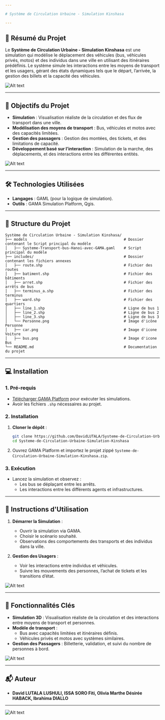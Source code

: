 ```yaml
---

# Système de Circulation Urbaine - Simulation Kinshasa

---
```


## 📖 **Résumé du Projet**

Le **Système de Circulation Urbaine - Simulation Kinshasa** est une simulation qui modélise le déplacement des véhicules (bus, véhicules privés, motos) et des individus dans une ville en utilisant des itinéraires prédéfinis. Le système simule les interactions entre les moyens de transport et les usagers, gérant des états dynamiques tels que le départ, l’arrivée, la gestion des billets et la capacité des véhicules.

![Alt text](Images/img2.png)

---

## 🎯 **Objectifs du Projet**

- **Simulation** : Visualisation réaliste de la circulation et des flux de transport dans une ville.
- **Modélisation des moyens de transport** : Bus, véhicules et motos avec des capacités limitées.
- **Gestion des passagers** : Gestion des montées, des tickets, et des limitations de capacité.
- **Développement basé sur l’interaction** : Simulation de la marche, des déplacements, et des interactions entre les différentes entités.

![Alt text](Images/img1.png)

---

## 🛠 **Technologies Utilisées**

- **Langages** : GAML (pour la logique de simulation).
- **Outils** : GAMA Simulation Platform, Qgis.

---

## 📂 **Structure du Projet**

```plaintext
Système de Circulation Urbaine - Simulation Kinshasa/
├── models                                            # Dossier contenant le Script principal du modèle
│   ├── Systeme-Transport-bus-Hanoi-avec-GAMA.gaml    # Script principal du modèle
├── includes/                                         # Dossier contenant les fichiers annexes
│   ├── route.shp                                     # Fichier des routes
│   ├── batiment.shp                                  # Fichier des bâtiments
│   ├── arret.shp                                     # Fichier des arrêts de bus
│   ├── terminus_a.shp                                # Fichier des terminus
│   ├── ward.shp                                      # Fichier des quartiers
│   ├── line_1.shp                                    # Ligne de bus 1
│   ├── line_2.shp                                    # Ligne de bus 2
│   ├── line_3.shp                                    # Ligne de bus 3
│   └── Personne.png                                  # Image d'icône Personne
│   ├── car.png                                       # Image d'icone Voiture
│   ├── bus.png                                       # Image d'icone Bus
└── README.md                                         # Documentation du projet
```

---

## 💻 **Installation**

### **1. Pré-requis**
- [Télécharger GAMA Platform](https://gama-platform.org/) pour exécuter les simulations.
- Avoir les fichiers `.shp` nécessaires au projet.

### **2. Installation**
1. **Cloner le dépôt** :
   ```bash
   git clone https://github.com/DavidLUTALA/Systeme-de-Circulation-Urbaine-Simulation-Kinshasa.git
   cd Systeme-de-Circulation-Urbaine-Simulation-Kinshasa
   ```
2. Ouvrez GAMA Platform et importez le projet zippé `Systeme-de-Circulation-Urbaine-Simulation-Kinshasa.zip`.

### **3. Exécution**
- Lancez la simulation et observez :  
  - Les bus se déplaçant entre les arrêts.
  - Les interactions entre les différents agents et infrastructures.


---

## 🚀 **Instructions d'Utilisation**

1. **Démarrer la Simulation** :
   - Ouvrir la simulation via GAMA.
   - Choisir le scénario souhaité.
   - Observations des comportements des transports et des individus dans la ville.

2. **Gestion des Usagers** :
   - Voir les interactions entre individus et véhicules.
   - Suivre les mouvements des personnes, l’achat de tickets et les transitions d’état.

![Alt text](Images/img3.png)

---

## 📌 **Fonctionnalités Clés**

- **Simulation 3D** : Visualisation réaliste de la circulation et des interactions entre moyens de transport et personnes.
- **Modèle de transport** :
  - Bus avec capacités limitées et itinéraires définis.
  - Véhicules privés et motos avec systèmes similaires.
- **Gestion des Passagers** : Billetterie, validation, et suivi du nombre de personnes à bord.

![Alt text](Images/img4.png)

---

## 📬 **Auteur**

- **David LUTALA LUSHULI, ISSA SORO Fiti, Olivia Marthe Désirée HABACK, Ibrahima DIALLO**

---

![Alt text](Images/img5.png)
